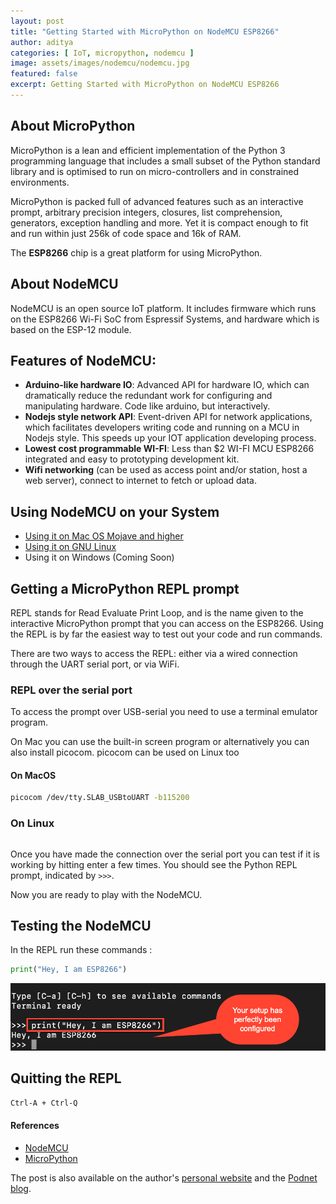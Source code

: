 ```yaml
---
layout: post
title: "Getting Started with MicroPython on NodeMCU ESP8266"
author: aditya
categories: [ IoT, micropython, nodemcu ]
image: assets/images/nodemcu/nodemcu.jpg
featured: false
excerpt: Getting Started with MicroPython on NodeMCU ESP8266
---
```


## About MicroPython
MicroPython is a lean and efficient implementation of the Python 3 programming language that includes a small subset of the Python standard library and is optimised to run on micro-controllers and in constrained environments.

MicroPython is packed full of advanced features such as an interactive prompt, arbitrary precision integers, closures, list comprehension, generators, exception handling and more. Yet it is compact enough to fit and run within just 256k of code space and 16k of RAM.

The **ESP8266** chip is a great platform for using MicroPython.

## About NodeMCU
NodeMCU is an open source IoT platform. It includes firmware which runs on the ESP8266 Wi-Fi SoC from Espressif Systems, and hardware which is based on the ESP-12 module.

## Features of NodeMCU:

- **Arduino-like hardware IO**: Advanced API for hardware IO, which can dramatically reduce the redundant work for configuring and manipulating hardware. Code like arduino, but interactively.
- **Nodejs style network API**: Event-driven API for network applications, which facilitates developers writing code and running on a MCU in Nodejs style. This speeds up your IOT application developing process.
- **Lowest cost programmable WI-FI**: Less than $2 WI-FI MCU ESP8266 integrated and easy to prototyping development kit.
- **Wifi networking** (can be used as access point and/or station, host a web server), connect to internet to fetch or upload data.

## Using NodeMCU on your System

- [Using it on Mac OS Mojave and higher](https://blog.thepodnet.com/set-up-micropython-on-nodemcu-on-mac-os-10-14-5/)
- [Using it on GNU Linux](https://blog.thepodnet.com/getting-started-with-nodemcu-esp8266-on-linux/)
- Using it on Windows (Coming Soon)

## Getting a MicroPython REPL prompt
REPL stands for Read Evaluate Print Loop, and is the name given to the interactive MicroPython prompt that you can access on the ESP8266. Using the REPL is by far the easiest way to test out your code and run commands.

There are two ways to access the REPL: either via a wired connection through the UART serial port, or via WiFi.

### REPL over the serial port
To access the prompt over USB-serial you need to use a terminal emulator program.

On Mac you can use the built-in screen program or alternatively you can also install picocom. picocom can be used on Linux too

#### On MacOS
```bash
picocom /dev/tty.SLAB_USBtoUART -b115200
```

### On Linux
```bash

```

Once you have made the connection over the serial port you can test if it is working by hitting enter a few times. You should see the Python REPL prompt, indicated by ```>>>```.

Now you are ready to play with the NodeMCU.

## Testing the NodeMCU
In the REPL run these commands :

```python
print("Hey, I am ESP8266")
```

![](/assets/images/nodemcu/2019-10-04_08-42-23.jpg)

## Quitting the REPL

```txt
Ctrl-A + Ctrl-Q
```

#### References

- [NodeMCU](https://www.nodemcu.com/)
- [MicroPython](https://docs.micropython.org/en/latest/)

The post is also available on the author's [personal website](https://ramanaditya.github.io) and the [Podnet blog](https://blog.thepodnet.com/getting-started-with-micropython-on-nodemcu/).

